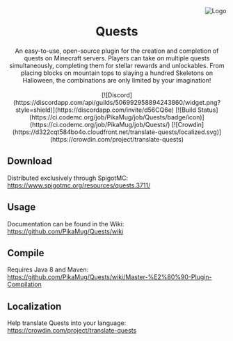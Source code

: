 <img src="https://i.imgur.com/reQIzd0.png" alt="Logo" align="right">
<div align="center">
  <h1>Quests</h1>
  An easy-to-use, open-source plugin for the creation and completion of quests on Minecraft servers. Players can take on multiple quests simultaneously, completing them for stellar rewards and unlockables. From placing blocks on mountain tops to slaying a hundred Skeletons on Halloween, the combinations are only limited by your imagination!
</div>
<br>
<div align="center"> 
[![Discord](https://discordapp.com/api/guilds/506992958894243860/widget.png?style=shield)](https://discordapp.com/invite/d56CQ6e)
[![Build Status](https://ci.codemc.org/job/PikaMug/job/Quests/badge/icon)](https://ci.codemc.org/job/PikaMug/job/Quests/)
[![Crowdin](https://d322cqt584bo4o.cloudfront.net/translate-quests/localized.svg)](https://crowdin.com/project/translate-quests)
</div>

Download
---

Distributed exclusively through SpigotMC: https://www.spigotmc.org/resources/quests.3711/

Usage
---

Documentation can be found in the Wiki: https://github.com/PikaMug/Quests/wiki

Compile
---

Requires Java 8 and Maven: https://github.com/PikaMug/Quests/wiki/Master-%E2%80%90-Plugin-Compilation

Localization
---

Help translate Quests into your language: https://crowdin.com/project/translate-quests
